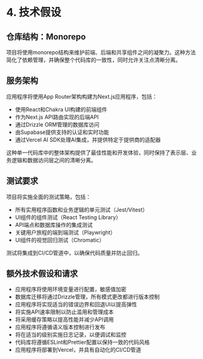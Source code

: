 # 4. 技术假设

## 仓库结构：Monorepo

项目将使用monorepo结构来维护前端、后端和共享组件之间的凝聚力。这种方法简化了依赖管理，并确保整个代码库的一致性，同时允许关注点清晰分离。

## 服务架构

应用程序将使用App Router架构构建为Next.js应用程序，包括：

- 使用React和Chakra UI构建的前端组件
- 作为Next.js API路由实现的后端API
- 通过Drizzle ORM管理的数据库访问
- 由Supabase提供支持的认证和实时功能
- 通过Vercel AI SDK处理AI集成，并提供特定于提供商的适配器

这种单一代码库中的整体架构提供了最佳性能和开发体验，同时保持了表示层、业务逻辑和数据访问层之间的清晰分离。

## 测试要求

项目将实施全面的测试策略，包括：

- 所有实用程序函数和业务逻辑的单元测试（Jest/Vitest）
- UI组件的组件测试（React Testing Library）
- API端点和数据库操作的集成测试
- 关键用户旅程的端到端测试（Playwright）
- UI组件的视觉回归测试（Chromatic）

测试将集成到CI/CD管道中，以确保代码质量并防止回归。

## 额外技术假设和请求

- 应用程序将使用环境变量进行配置，敏感值加密
- 数据库迁移将通过Drizzle管理，所有模式更改都进行版本控制
- 应用程序将实现适当的错误边界和回退UI以提高弹性
- 将实施API速率限制以防止滥用和管理成本
- 将采用缓存策略以提高性能并减少API调用
- 应用程序将遵循语义版本控制进行发布
- 将在适当的级别实施日志记录，以便调试和监控
- 代码库将遵循ESLint和Prettier配置以保持一致的代码风格
- 应用程序将部署到Vercel，并具有自动化的CI/CD管道
